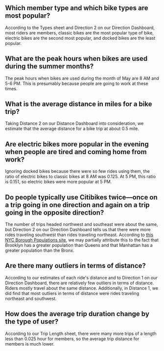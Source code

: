 ## Which member type and which bike types are most popular? 

According to the Types sheet and Direction 2 on our Direction Dashboard, most riders are members, classic bikes are the most popular type of bike, electric bikes are the second most popular, and docked bikes are the least popular. 

## What are the peak hours when bikes are used during the summer months?

The peak hours when bikes are used during the month of May are 8 AM and 5-6 PM. This is presumably because people are going to work at these times. 

## What is the average distance in miles for a bike trip?

Taking Distance 2 on our Distance Dashboard into consideration, we estimate that the average distance for a bike trip at about 0.5 mile. 

## Are electric bikes more popular in the evening when people are tired and coming home from work?
<!-- 8 AM: 0.12481 -->
<!-- 5 PM: 0.15093 -->
Ignoring docked bikes because there were so few rides using them, the ratio of electric bikes to classic bikes at 8 AM was 0.125. At 5 PM, this ratio is 0.151, so electric bikes were more popular at 5 PM. 

## Do people typically use Citibikes twice—once on a trip going in one direction and again on a trip going in the opposite direction? 

The number of trips headed northwest and southeast were about the same, but Direction 2 on our Direction Dashboard tells us that there were more rides traveling southwest than rides traveling northeast. According to [this NYC Borough Populations site](https://www.citypopulation.de/en/usa/newyorkcity/), we may partially attribute this to the fact that Brooklyn has a greater population than Queens and that Manhattan has a greater population than the Bronx. 

## Are there many outliers in terms of distance? 

According to our estimates of each ride's distance and to Direction 1 on our Direction Dashboard, there are relatively few outliers in terms of distance. Riders mostly travel about the same distance. Additionally, in Distance 1, we did find that most outliers in terms of distance were rides traveling northeast and southwest. 

## How does the average trip duration change by the type of user?  

According to our Trip Length sheet, there were many more trips of a length less than 0.025 hour for members, so the average trip distance for members is much lower. 